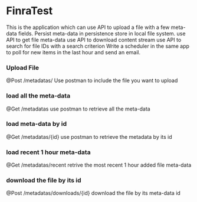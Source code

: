 # FinraTest

This is the application which can use API to upload a file with a few meta-data fields. Persist meta-data in persistence store in local file system.
use API to get file meta-data
use API to download content stream 
use API to search for file IDs with a search criterion 
Write a scheduler in the same app to poll for new items in the last hour and send an email.

### Upload File
@Post /metadatas/
Use postman to include the file you want to upload

### load all the meta-data
@Get /metadatas
use postman to retrieve all the meta-data

### load meta-data by id
@Get /metadatas/{id}
use postman to retrieve the metadata by its id

### load recent 1 hour meta-data
@Get /metadatas/recent
retrive the most recent 1 hour added file meta-data

### download the file by its id
@Post /metadatas/downloads/{id}
download the file by its meta-data id
